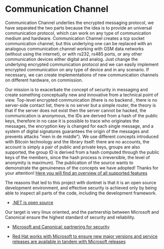 # Communication Channel

Communication Channel underlies the encrypted messaging protocol, we have separated the two parts because the idea is to provide an universal communication protocol, which can work on any type of communication medium and hardware. Communication Channel creates a tcp socket communication channel, but this underlying one can be replaced with an analogous communication channel working with GSM data networks (without using the internet), or with rs232, rs485 ports, or any other communication devices either digital and analog. Just change the underlying encrypted communication protocol and we can easily implement encrypted communication on any type of device and in any scenario. If necessary, we can create implementations of new communication channels on different hardware, on commission.

Our mission is to exacerbate the concept of security in messaging and create something conceptually new and innovative from a technical point of view. Top-level encrypted communication (there is no backend , there is no server-side contact list, there is no server but a simple router, the theory is that if the server does not exist then the server cannot be hacked, the communication is anonymous, the IDs are derived from a hash of the public keys, therefore in no case it is possible to trace who originates the messages, the encryption key is changed for each single message, and a system of digital signatures guarantees the origin of the messages and prevents attacks "men in de middle"). We use different concepts introduced with Bitcoin technology and the library itself: there are no accounts, the account is simply a pair of public and private keys, groups are also supported, the group ID is derived from a hash computed through the public keys of the members, since the hash process is irreversible, the level of anonymity is maximum). The publication of the source wants to demonstrate the genuineness of the concepts we have adopted! Thanks for your attention!
[Here you will find an overview of all supported features](https://www.fuget.org/packages/CommunicationChannel/)

The reasons that led to this project with dontnet is that it is an open source development environment, and effective security is achieved only by being able to inspect all parts of the code, including the development framework.
* [.NET is open source](https://dotnet.microsoft.com/en-us/platform/open-source)

Our target is very linux oriented, and the partnership between Microsoft and Canonical ensure the highest standard of security and reliability.

* [Microsoft and Canonical: partnering for security](https://ubuntu.com/blog/install-dotnet-on-ubuntu)

* [Red Hat works with Microsoft to ensure new major versions and service releases are available in tandem with Microsoft releases](https://developers.redhat.com/products/dotnet/overview)
